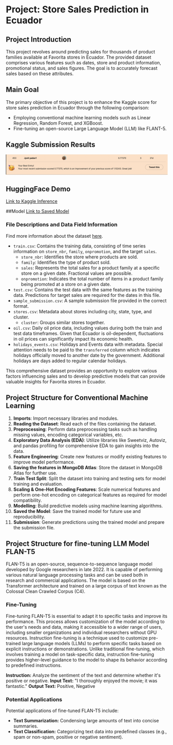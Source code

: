 # Project: Store Sales Prediction in Ecuador

## Project Introduction
This project revolves around predicting sales for thousands of product families available at Favorita stores in Ecuador. The provided dataset comprises various features such as dates, store and product information, promotional status, and sales figures. The goal is to accurately forecast sales based on these attributes.

## Main Goal
The primary objective of this project is to enhance the Kaggle score for store sales prediction in Ecuador through the following comparison:
* Employing conventional machine learning models such as Linear Regression, Random Forest, and XGBoost.
* Fine-tuning an open-source Large Language Model (LLM) like FLANT-5.
 
## Kaggle Submission Results
![Alt text](<images/Screenshot 2024-03-22 at 21.13.38.png>)

## HuggingFace Demo
[Link to Kaggle Inference](https://huggingface.co/spaces/Jyotiyadav/Forecasting_model)

##Model 
[Link to Saved Model](https://huggingface.co/Jyotiyadav/model2.0)

### File Descriptions and Data Field Information
Find more information about the dataset [here](https://www.kaggle.com/competitions/store-sales-time-series-forecasting).
- `train.csv`: Contains the training data, consisting of time series information on `store_nbr`, `family`, `onpromotion`, and the target `sales`.
  - `store_nbr`: Identifies the store where products are sold.
  - `family`: Identifies the type of product sold.
  - `sales`: Represents the total sales for a product family at a specific store on a given date. Fractional values are possible.
  - `onpromotion`: Indicates the total number of items in a product family being promoted at a store on a given date.
- `test.csv`: Contains the test data with the same features as the training data. Predictions for target sales are required for the dates in this file.
- `sample_submission.csv`: A sample submission file provided in the correct format.
- `stores.csv`: Metadata about stores including city, state, type, and cluster.
  - `cluster`: Groups similar stores together.
- `oil.csv`: Daily oil price data, including values during both the train and test data timeframes. Given that Ecuador is oil-dependent, fluctuations in oil prices can significantly impact its economic health.
- `holidays_events.csv`: Holidays and Events data with metadata. Special attention needs to be paid to the `transferred` column which indicates holidays officially moved to another date by the government. Additional holidays are days added to regular calendar holidays.

This comprehensive dataset provides an opportunity to explore various factors influencing sales and to develop predictive models that can provide valuable insights for Favorita stores in Ecuador.

## Project Structure for Conventional Machine Learning 
1. **Imports**: Import necessary libraries and modules.
2. **Reading the Dataset**: Read each of the files containing the dataset.
3. **Preprocessing**: Perform data preprocessing tasks such as handling missing values, encoding categorical variables, etc.
4. **Exploratory Data Analysis (EDA)**: Utilize libraries like Sweetviz, Autoviz, and pandas profiling for comprehensive EDA to gain insights into the data.
5. **Feature Engineering**: Create new features or modify existing features to improve model performance.
6. **Saving the features in MongoDB Atlas**: Store the dataset in MongoDB Atlas for further use.
7. **Train Test Split**: Split the dataset into training and testing sets for model training and evaluation.
8. **Scaling & One-Hot Encoding Features**: Scale numerical features and perform one-hot encoding on categorical features as required for model compatibility.
9. **Modelling**: Build predictive models using machine learning algorithms.
10. **Saved the Model**: Save the trained model for future use and reproducibility.
11. **Submission**: Generate predictions using the trained model and prepare the submission file.


## Project Structure for fine-tuning LLM Model FLAN-T5

FLAN-T5 is an open-source, sequence-to-sequence language model developed by Google researchers in late 2022. It is capable of performing various natural language processing tasks and can be used both in research and commercial applications. The model is based on the Transformer architecture and trained on a large corpus of text known as the Colossal Clean Crawled Corpus (C4).

### Fine-Tuning
Fine-tuning FLAN-T5 is essential to adapt it to specific tasks and improve its performance. This process allows customization of the model according to the user's needs and data, making it accessible to a wider range of users, including smaller organizations and individual researchers without GPU resources.
Instruction fine-tuning is a technique used to customize pre-trained large language models (LLMs) to perform specific tasks based on explicit instructions or demonstrations. Unlike traditional fine-tuning, which involves training a model on task-specific data, instruction fine-tuning provides higher-level guidance to the model to shape its behavior according to predefined instructions.

**Instruction:** Analyze the sentiment of the text and determine whether it's positive or negative.
**Input Text:** "I thoroughly enjoyed the movie; it was fantastic."
**Output Text:** Positive, Negative

### Potential Applications
Potential applications of fine-tuned FLAN-T5 include:
- **Text Summarization:** Condensing large amounts of text into concise summaries.
- **Text Classification:** Categorizing text data into predefined classes (e.g., spam or non-spam, positive or negative sentiment).




